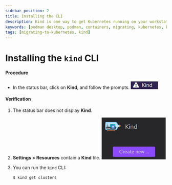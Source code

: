 ```yaml
---
sidebar_position: 2
title: Installing the CLI
description: Kind is one way to get Kubernetes running on your workstation.
keywords: [podman desktop, podman, containers, migrating, kubernetes, kind]
tags: [migrating-to-kubernetes, kind]
---
```


# Installing the `kind` CLI

#### Procedure

- In the status bar, click on **Kind**, and follow the prompts.
  ![Kind in the status bar](img/kind-status-bar.png)

#### Verification

1. The status bar does not display **Kind**.
1. **<Icon icon="fa-solid fa-cog" size="lg" /> Settings > Resources** contain a **Kind** tile.
   ![Kind resource tile](img/kind-resource.png)
1. You can run the `kind` CLI:

   ```shell-session
   $ kind get clusters
   ```
